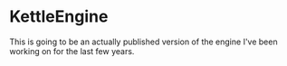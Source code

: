 # KettleEngine
This is going to be an actually published version of the engine I've been working on for the last few years.
